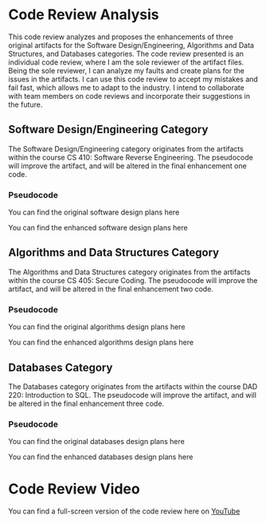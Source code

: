 # Code Review Analysis

This code review analyzes and proposes the enhancements of three original artifacts for the Software Design/Engineering, Algorithms and Data Structures, and Databases categories. The code review presented is an individual code review, where I am the sole reviewer of the artifact files. Being the sole reviewer, I can analyze my faults and create plans for the issues in the artifacts. I can use this code review to accept my mistakes and fail fast, which allows me to adapt to the industry. I intend to collaborate with team members on code reviews and incorporate their suggestions in the future. 

## Software Design/Engineering Category 
The Software Design/Engineering category originates from the artifacts within the course CS 410: Software Reverse Engineering. The pseudocode will improve the artifact, and will be altered in the final enhancement one code. 
### Pseudocode
You can find the original software design plans here

You can find the enhanced software design plans here


## Algorithms and Data Structures Category
The Algorithms and Data Structures category originates from the artifacts within the course CS 405: Secure Coding. The pseudocode will improve the artifact, and will be altered in the final enhancement two code. 
### Pseudocode
You can find the original algorithms design plans here

You can find the enhanced algorithms design plans here



## Databases Category
The Databases category originates from the artifacts within the course DAD 220: Introduction to SQL. The pseudocode will improve the artifact, and will be altered in the final enhancement three code.
### Pseudocode
You can find the original databases design plans here

You can find the enhanced databases design plans here


# Code Review Video

You can find a full-screen version of the code review here on [YouTube](https://www.youtube.com/watch?v=IWou8g_Eeg4)









 


